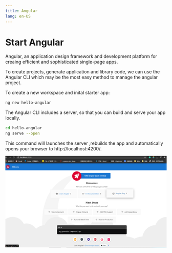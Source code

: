 ```yaml
---
title: Angular
lang: en-US
---
```

# Start Angular
Angular, an application design framework and development platform for creaing efficient and sophisticated single-page apps. 

To create projects, generate application and library code, we can use the Angular CLI which may be the most easy method to manage the angular project.

To create a new workspace and inital starter app:
``` bash
ng new hello-angular
```

The Angular CLI includes a server, so that you can build and serve your app locally.
``` bash
cd hello-angular
ng serve --open
```

This command will launches the server ,rebuilds the app and automatically opens your browser to http://localhost:4200/.

![An image](../.vuepress/public/angular-start.png)